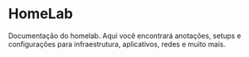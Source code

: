 # HomeLab
Documentação do homelab. Aqui você encontrará anotações, setups e configurações para infraestrutura, aplicativos, redes e muito mais.
